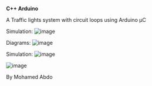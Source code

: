 **C++ Arduino**

A Traffic lights system
with circuit loops
using Arduino µC

Simulation:
![image](https://github.com/user-attachments/assets/93a076ed-07f0-4db2-ac3d-b28a9a3a5d9e)



Diagrams:
![image](https://github.com/user-attachments/assets/4d184a27-1813-486a-8da5-5daa3c3ea7c7)



Simulation:
![image](https://github.com/user-attachments/assets/661f6427-a384-4012-bc04-d0a1c034cc91)

![image](https://github.com/user-attachments/assets/4f317149-87eb-4731-9ffc-b5d3b0cd23fc)

By Mohamed Abdo
